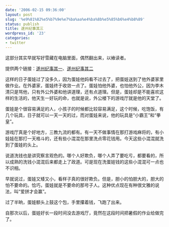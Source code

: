 ```yaml
---
date: '2006-02-15 09:36:00'
layout: post
slug: '%e9%81%82%e5%b7%9e%e7%ba%aa%e4%ba%8b%e5%85%b6%e4%b8%89'
status: publish
title: 遂州纪事其三
wordpress_id: '23'
categories:
- twitter
---
```


这部分其实早就写好雪藏在电脑里面，偶然翻出来，以飨读者。


提供两个链接：[遂州纪事其一](http://spaces.msn.com/members/jsms/Blog/cns!1pN7jTtzQdPsIzScKO0Qwfeg!133.entry)、[遂州纪事其二](http://spaces.msn.com/members/jsms/Blog/cns!1pN7jTtzQdPsIzScKO0Qwfeg!134.entry)


这样的日子蛋娃过了没多久，因为蛋娃他妈看不过去了，把蛋娃送到了他外婆家里做作业。在外婆家，蛋娃终于收敛一点了。蛋娃怕他外婆，也怕他外公，因为李木清只是骂他，只有外公外婆和他讲道理，还有点道理。但是，蛋娃却是不能喜欢这样的生活的，他天生一好玩的命，也就是说，外公楼下的游戏厅就是他的天堂了。


蛋娃是个很容易满足的人，小孩子的时候都比较容易满足，这个时候，吃饱饭，有几个玩具，日子就可以一天一天的过，而对蛋娃来说，他的玩具是“小霸王”和“拳皇”。


游戏厅真是个好地方，三教九流的都有。有一天不做事情在那打游戏麻将的，有小娃娃在那打一天格斗的，还有些小混混在那里洗点零花钱用。今天这些小混混就洗到了蛋娃的头上。


说道洗钱也是讲究察言观色的。哪个人好欺负，哪个人弄了要吃亏，都要看的，所以成熟的洗钱小混混后来都走上了政道。可是现在洗蛋娃钱的这些小混混可一点也不识相。


早就说过，蛋娃又矮又小，看样子真的很好欺负。但是，胆小的怕胆大的，胆大的怕不要命的。恰巧，蛋娃就是不要命的那号子人。这种优点现在有种很文雅的说法，叫“爱拼才会赢”。


过了半晌，蛋娃额头上鼓这个包，手里攥着钱，飞跑了出来。


自那次以后，蛋娃好长一段时间没去游戏厅，竟然在这段时间把暑假的作业给做完了。
